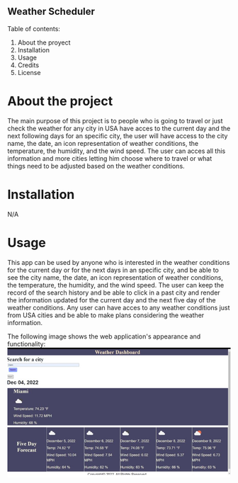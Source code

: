 ## Weather Scheduler ##

Table of contents:

1. About the proyect
2. Installation
3. Usage
4. Credits
5. License

# About the project #

The main purpose of this project is to people who is going to travel or just check the weather for any city in USA have acces to the current day and the next following days for an specific city, the user will have access to the city name, the date, an icon representation of weather conditions, the temperature, the humidity, and the wind speed. The user can acces all this information and more cities letting him choose where to travel or what things need to be adjusted based on the weather conditions.

# Installation #

N/A

# Usage #

This app can be used by anyone who is interested in the weather conditions for the current day or for the next days in an specific city, and be able to see the city name, the date, an icon representation of weather conditions, the temperature, the humidity, and the wind speed. The user can keep the record of the search history and be able to click in a past city and render the information updated for the current day and the next five day of the weather conditions. Any user can have acces to any weather conditions just from USA cities and be able to make plans considering the weather information. 

The following image shows the web application's appearance and functionality:
![app appearance](./assets/screenshots/app.jpg)